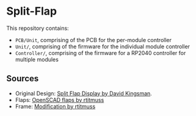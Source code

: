 # Split-Flap

This repository contains:

- `PCB/Unit`, comprising of the PCB for the per-module controller
- `Unit/`, comprising of the firmware for the individual module controller
- `Controller/`, comprising of the firmware for a RP2040 controller for multiple modules

## Sources

- Original Design: [Split Flap Display by David Kingsman](https://www.printables.com/model/69464-split-flap-display).
- Flaps: [OpenSCAD flaps by rtitmuss](https://github.com/rtitmuss/splitflap/tree/main/OpenSCAD)
- Frame: [Modification by rtitmuss](https://www.printables.com/model/518882-split-flap-frame)
